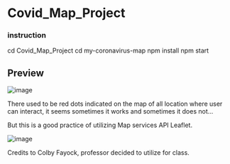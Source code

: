 # Covid_Map_Project

### instruction
cd Covid_Map_Project
cd my-coronavirus-map
npm install
npm start
 
 ## Preview
 
![image](https://user-images.githubusercontent.com/36967168/172975361-d3681032-5c75-4a54-acf5-762c212ccf27.png)

There used to be red dots indicated on the map of all location where user can interact, it seems sometimes it works and sometimes it does not...

But this is a good practice of utilizing Map services API Leaflet.

![image](https://user-images.githubusercontent.com/36967168/172975514-3051f044-ba6e-4272-8053-3d690ca567b9.png)

Credits to Colby Fayock, professor decided to utilize for class.

